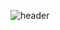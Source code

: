 ![header](https://capsule-render.vercel.app/api?type=wave&color=efd5ea&height=270&section=header&text=Sohyun%20Park&fontSize=70&animation=twinkling&fontAlignY=30&fontColor=535355)
